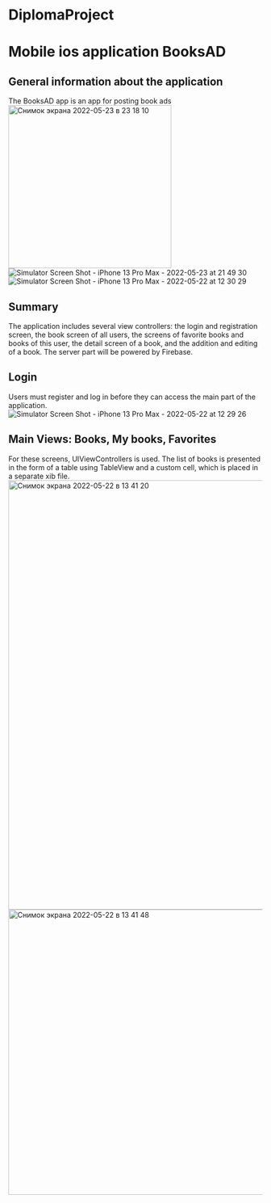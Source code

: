 # DiplomaProject
# Mobile ios application BooksAD
## General information about the application
The BooksAD app is an app for posting book ads
<img width="323" alt="Снимок экрана 2022-05-23 в 23 18 10" src="https://user-images.githubusercontent.com/97699156/169899256-c2d8d3dd-d2b1-4e92-bb05-97af9ae30dcc.png">
![Simulator Screen Shot - iPhone 13 Pro Max - 2022-05-23 at 21 49 30](https://user-images.githubusercontent.com/97699156/169886750-52ddbeb7-1dbc-4ada-9c4e-54f80b4c7c33.png)
![Simulator Screen Shot - iPhone 13 Pro Max - 2022-05-22 at 12 30 29](https://user-images.githubusercontent.com/97699156/169887065-78a52861-fef6-4983-abd0-e89740c84a06.png)
## Summary
The application includes several view controllers: the login and registration screen, the book screen of all users, the screens of favorite books and books of this user, the detail screen of a book, and the addition and editing of a book. The server part will be powered by Firebase.
## Login
Users must register and log in before they can access the main part of the application.
![Simulator Screen Shot - iPhone 13 Pro Max - 2022-05-22 at 12 29 26](https://user-images.githubusercontent.com/97699156/169892276-648fa4f5-5afe-49f7-a908-fb6babd2dcd1.png)
## Main Views: Books, My books, Favorites
For these screens, UIViewControllers is used. The list of books is presented in the form of a table using TableView and a custom cell, which is placed in a separate xib file.
<img width="850" alt="Снимок экрана 2022-05-22 в 13 41 20" src="https://user-images.githubusercontent.com/97699156/169893388-cd61a740-1107-4e44-9dcb-db3456268851.png">
<img width="565" alt="Снимок экрана 2022-05-22 в 13 41 48" src="https://user-images.githubusercontent.com/97699156/169893452-f840eb6e-94ad-422f-883f-dd77bf9a4540.png">
